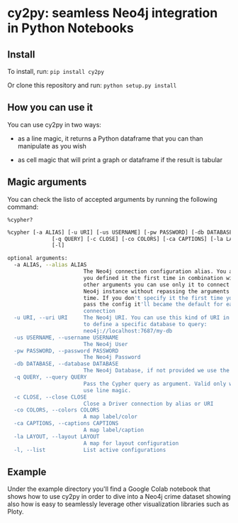 # cy2py: seamless Neo4j integration in Python Notebooks 

## Install

To install, run:
`pip install cy2py`

Or clone this repository and run:
`python setup.py install`

## How you can use it

You can use cy2py in two ways:

* as a line magic, it returns a Python dataframe that you can than manipulate as you wish

* as cell magic that will print a graph or dataframe if the result is tabular

## Magic arguments

You can check the listo of accepted arguments by running the following command:

`%cypher?`

```bash
%cypher [-a ALIAS] [-u URI] [-us USERNAME] [-pw PASSWORD] [-db DATABASE]
              [-q QUERY] [-c CLOSE] [-co COLORS] [-ca CAPTIONS] [-la LAYOUT]
              [-l]

optional arguments:
  -a ALIAS, --alias ALIAS
                        The Neo4j connection configuration alias. You after
                        you defined it the first time in combination with the
                        other arguments you can use only it to connect to the
                        Neo4j instance without repassing the arguments each
                        time. If you don't specify it the first time you'll
                        pass the config it'll became the default for each
                        connection
  -u URI, --uri URI     The Neo4j URI. You can use this kind of URI in order
                        to define a specific database to query:
                        neo4j://localhost:7687/my-db
  -us USERNAME, --username USERNAME
                        The Neo4j User
  -pw PASSWORD, --password PASSWORD
                        The Neo4j Password
  -db DATABASE, --database DATABASE
                        The Neo4j Database, if not provided we use the default
  -q QUERY, --query QUERY
                        Pass the Cypher query as argument. Valid only when you
                        use line magic.
  -c CLOSE, --close CLOSE
                        Close a Driver connection by alias or URI
  -co COLORS, --colors COLORS
                        A map label/color
  -ca CAPTIONS, --captions CAPTIONS
                        A map label/caption
  -la LAYOUT, --layout LAYOUT
                        A map for layout configuration
  -l, --list            List active configurations
```

## Example

Under the example directory you'll find a Google Colab notebook that shows how to use
cy2py in order to dive into a Neo4j crime dataset showing also how is easy 
to seamlessly leverage other visualization libraries such as Ploty.

